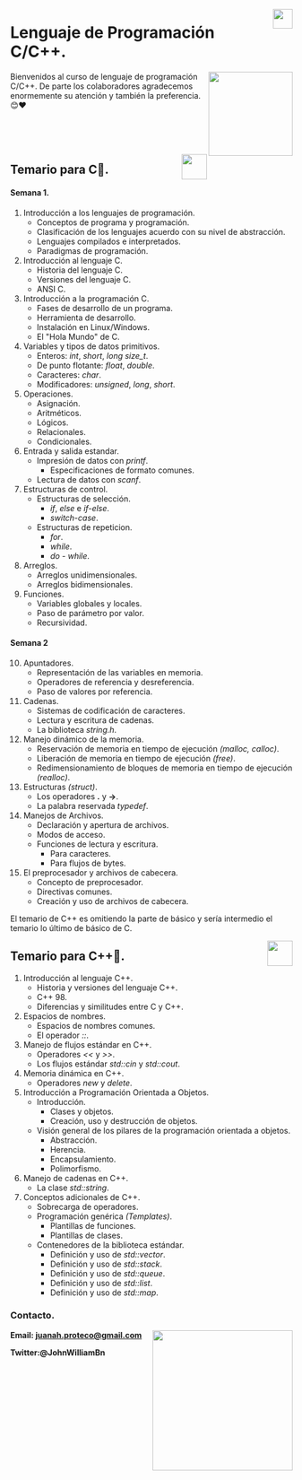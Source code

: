 <p align="right">
<img src = "https://upload.wikimedia.org/wikipedia/commons/1/18/ISO_C%2B%2B_Logo.svg"
    width = "35px"
    align = "right">
</p>

# Lenguaje de Programación C/C++.
<p align="right">
<img src = "https://i.pinimg.com/originals/8a/a6/4a/8aa64a89ebe0e4e76504f240cf528612.gif"
    width = "150px"
    align = "right"/>
</p>

Bienvenidos al curso de lenguaje de programación C/C++. De parte los colaboradores agradecemos enormemente su atención y también la preferencia. 😊❤️

<br>
<br>
<br>
<p align="right">
<img src = "https://play-lh.googleusercontent.com/RLO14DKG8-tknas91100ht0mmVH9jVqqgoA0HIr1O_zMFATO-eF3tYT5MIC7yafvVH8=w240-h480-rw"
    width = "45px"
    align = "right">
</p>



## Temario para C📄.
#### Semana 1.
1. Introducción a los lenguajes de programación.
    - Conceptos de programa y programación.
    - Clasificación de los lenguajes acuerdo con su nivel de abstracción.
    - Lenguajes compilados e interpretados.
    - Paradigmas de programación.
2. Introducción al lenguaje C.
    - Historia del lenguaje C.
    - Versiones del lenguaje C.
    - ANSI C.
3. Introducción a la programación C.
    - Fases de desarrollo de un programa.
    - Herramienta de desarrollo.
    - Instalación en Linux/Windows.
    - El "Hola Mundo" de C.
4. Variables y tipos de datos primitivos.
    - Enteros: *int*, *short*, *long* *size_t*.
    - De punto flotante: *float*, *double*.
    - Caracteres: *char*.
    - Modificadores: *unsigned*, *long*, *short*.
5. Operaciones.
    - Asignación.
    - Aritméticos.
    - Lógicos.
    - Relacionales.
    - Condicionales.
6. Entrada y salida estandar.
    - Impresión de datos con *printf*.
        - Especificaciones de formato comunes.
    - Lectura de datos con *scanf*.
7. Estructuras de control.
    - Estructuras de selección.
        - *if*, *else* e *if-else*.
        - *switch-case*.
    - Estructuras de repeticion.
        - *for*.
        - *while*.
        - *do - while*.
8. Arreglos.
    - Arreglos unidimensionales.
    - Arreglos bidimensionales.
9. Funciones.
    - Variables globales y locales.
    - Paso de parámetro por valor.
    - Recursividad.

#### Semana 2
10. Apuntadores.
    - Representación de las variables en memoria.
    - Operadores de referencia y desreferencia.
    - Paso de valores por referencia.
11. Cadenas.
    - Sistemas de codificación de caracteres.
    - Lectura y escritura de cadenas.
    - La biblioteca *string.h*.
12. Manejo dinámico de la memoria.
    - Reservación de memoria en tiempo de ejecución *(malloc, calloc)*.
    - Liberación de memoria en tiempo de ejecución *(free)*.
    - Redimensionamiento de bloques de memoria en tiempo de ejecución *(realloc)*.
13. Estructuras *(struct)*.
    - Los operadores **.** y **->**.
    - La palabra reservada *typedef*.
14. Manejos de Archivos.
    - Declaración y apertura de archivos.
    - Modos de acceso.
    - Funciones de lectura y escritura.
        - Para caracteres.
        - Para flujos de bytes.
15. El preprocesador y archivos de cabecera.
    - Concepto de preprocesador.
    - Directivas comunes.
    - Creación y uso de archivos de cabecera.

El temario de C++ es omitiendo la parte de básico y sería intermedio el temario lo último de básico de C.

<p align="right">
<img src = "https://upload.wikimedia.org/wikipedia/commons/1/18/ISO_C%2B%2B_Logo.svg"
    width = "45px"
    align = "right">
</p>


## Temario para C++📄.
1. Introducción al lenguaje C++.
    - Historia y versiones del lenguaje C++.
    - C++ 98.
    - Diferencias y similitudes entre C y C++.
2. Espacios de nombres.
    - Espacios de nombres comunes.
    - El operador *::*.
3. Manejo de flujos estándar en C++.
    - Operadores *<<* y *>>*.
    - Los flujos estándar *std::cin* y *std::cout*.
4. Memoria dinámica en C++.
    - Operadores *new* y *delete*.
5. Introducción a Programación Orientada a Objetos.
    - Introducción.
        - Clases y objetos.
        - Creación, uso y destrucción de objetos.
    - Visión general de los pilares de la programación orientada a objetos.
        - Abstracción.
        - Herencia.
        - Encapsulamiento.
        - Polimorfismo.
6. Manejo de cadenas en C++.
    - La clase *std::string*.
7. Conceptos adicionales de C++.
    - Sobrecarga de operadores.
    - Programación genérica *(Templates)*.
        - Plantillas de funciones.
        - Plantillas de clases.
    - Contenedores de la biblioteca estándar.
        - Definición y uso de *std::vector*.
        - Definición y uso de *std::stack*.
        - Definición y uso de *std::queue*.
        - Definición y uso de *std::list*.
        - Definición y uso de *std::map*.


### Contacto.
<p align="right">
<img src = "https://i.pinimg.com/originals/ce/19/09/ce190919d441ed3ac3b7cc782f27e7ba.gif"
    width = "250px"
    align = "right">
</p>

**Email: juanah.proteco@gmail.com**

**Twitter:@JohnWilliamBn** 

